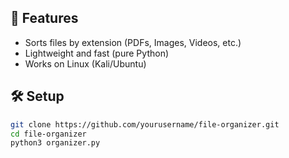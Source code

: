 ## 📌 Features
- Sorts files by extension (PDFs, Images, Videos, etc.)
- Lightweight and fast (pure Python)
- Works on Linux (Kali/Ubuntu)

## 🛠️ Setup
```bash
git clone https://github.com/yourusername/file-organizer.git
cd file-organizer
python3 organizer.py
